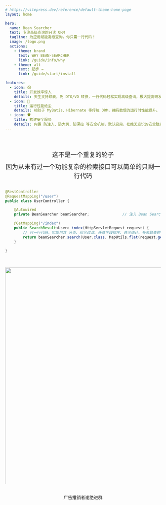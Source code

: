 ```yaml
---
# https://vitepress.dev/reference/default-theme-home-page
layout: home

hero:
  name: Bean Searcher
  text: 专注高级查询的只读 ORM
  tagline: 为应用赋能高级查询，你只需一行代码！
  image: /logo.png
  actions:
    - theme: brand
      text: WHY BEAN-SEARCHER
      link: /guide/info/why
    - theme: alt
      text: 起步 →
      link: /guide/start/install

features:
  - icon: 😱
    title: 开发效率惊人
    details: 天生支持联表，免 DTO/VO 转换，一行代码轻松实现高级查询，极大提高研发效率。
  - icon: 🚀
    title: 运行性能绝尘
    details: 相较于 MyBatis、Hibernate 等传统 ORM，拥有数倍的运行时性能提升。
  - icon: 🛡︎
    title: 构建安全服务
    details: 内置 防注入、防大页、防深拉 等安全机制，默认启用，杜绝无意识的安全隐患。
---
```


<div style="text-align: center; font-size: 20px; margin-top:60px">这不是一个重复的轮子</div>
<div style="text-align: center; font-size: 20px; margin-top:10px">因为从未有过一个功能复杂的检索接口可以简单的只剩一行代码 </div>

<br>

```java
@RestController
@RequestMapping("/user")
public class UserController {

    @Autowired
    private BeanSearcher beanSearcher;               // 注入 Bean Searcher 的检索器

    @GetMapping("/index")
    public SearchResult<User> index(HttpServletRequest request) {
        // 只一行代码，实现包含 分页、组合过滤、任意字段排序、甚至统计、多表联查的 复杂检索功能  // [!code focus]
        return beanSearcher.search(User.class, MapUtils.flat(request.getParameterMap())); // [!code focus]
    }

}
```

<br>

<img src="/wx_discuss.png" width = "700" style="margin: 1rem auto" />

<div style="text-align: center; margin-top:1rem;"> 广告推销者谢绝进群 </div>
